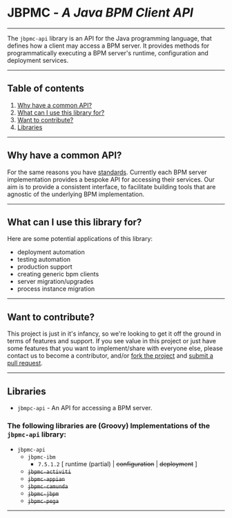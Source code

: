 # JBPMC - *A Java BPM Client API*
---

The `jbpmc-api` library is an API for the Java programming language, that defines how a client may access a BPM server. 
It provides methods for programmatically executing a BPM server's runtime, configuration and deployment services.

---

## Table of contents

1. [Why have a common API?](#why-have-a-common-api)
1. [What can I use this library for?](#what-can-i-use-this-library-for)
1. [Want to contribute?](#want-to-contribute)
1. [Libraries](#libraries)

---

## Why have a common API?

For the same reasons you have [standards](http://www.standards.org.au/StandardsDevelopment/What_is_a_Standard/Pages/Benefits-of-Standards.aspx).
Currently each BPM server implementation provides a bespoke API for accessing 
their services. Our aim is to provide a consistent interface, to facilitate 
building tools that are agnostic of the underlying BPM implementation. 

---

## What can I use this library for?
 
Here are some potential applications of this library:

- deployment automation
- testing automation
- production support
- creating generic bpm clients
- server migration/upgrades
- process instance migration

---

## Want to contribute?

This project is just in it's infancy, so we're looking to get it off the ground in terms of features and support. 
If you see value in this project or just have some features that you want to implement/share with everyone else, 
please contact us to become a contributor, and/or [fork the project](https://help.github.com/articles/fork-a-repo/) 
and [submit a pull request](https://help.github.com/articles/creating-a-pull-request/).

---

## Libraries

- `jbmpc-api` - An API for accessing a BPM server.

### The following libraries are (Groovy) Implementations of the `jbpmc-api` library:

- `jbpmc-api`
    - `jbpmc-ibm`
        - `7.5.1.2` [ runtime (partial) | <s>configuration</s> | <s>deployment</s> ]
    - <s>`jbpmc-activiti`</s>
    - <s>`jbpmc-appian`</s>
    - <s>`jbpmc-camunda`</s>
    - <s>`jbpmc-jbpm`</s>
    - <s>`jbpmc-pega`</s>

---